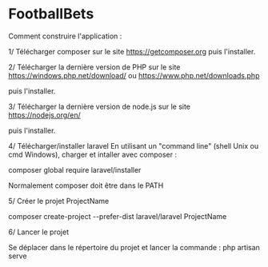 # FootballBets

Comment construire l'application :

1/ Télécharger composer sur le site https://getcomposer.org
   puis l'installer.

2/ Télécharger la dernière version de PHP sur le site 
	https://windows.php.net/download/
ou  https://www.php.net/downloads.php

puis l'installer.

3/ Télécharger la dernière version de node.js sur le site
	https://nodejs.org/en/

puis l'installer.

4/ Télécharger/installer laravel
En utilisant un "command line" (shell Unix ou cmd Windows), charger et intaller avec composer :

composer global require laravel/installer

Normalement composer doit être dans le PATH

5/ Créer le projet ProjectName

composer create-project --prefer-dist laravel/laravel ProjectName

6/ Lancer le projet

Se déplacer dans le répertoire du projet et lancer la commande :
php artisan serve